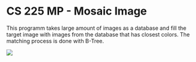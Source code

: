 # CS 225 MP - Mosaic Image
This programm takes large amount of images as a database and fill the target image with images from the database that has  closest colors. The matching process is done with B-Tree.

<img src="myMosaic.png">